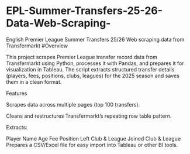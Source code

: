 # EPL-Summer-Transfers-25-26-Data-Web-Scraping-
English Premier League Summer Transfers 25/26 Web scraping data from Transfermarkt
#Overview

This project scrapes Premier League transfer record data from Transfermarkt
 using Python, processes it with Pandas, and prepares it for visualization in Tableau.
The script extracts structured transfer details (players, fees, positions, clubs, leagues) for the 2025 season and saves them in a clean format.

Features

Scrapes data across multiple pages (top 100 transfers).

Cleans and restructures Transfermarkt’s repeating row table pattern.

Extracts:

Player Name
Age
Fee
Position
Left Club & League
Joined Club & League
Prepares a CSV/Excel file for easy import into Tableau or other BI tools.

